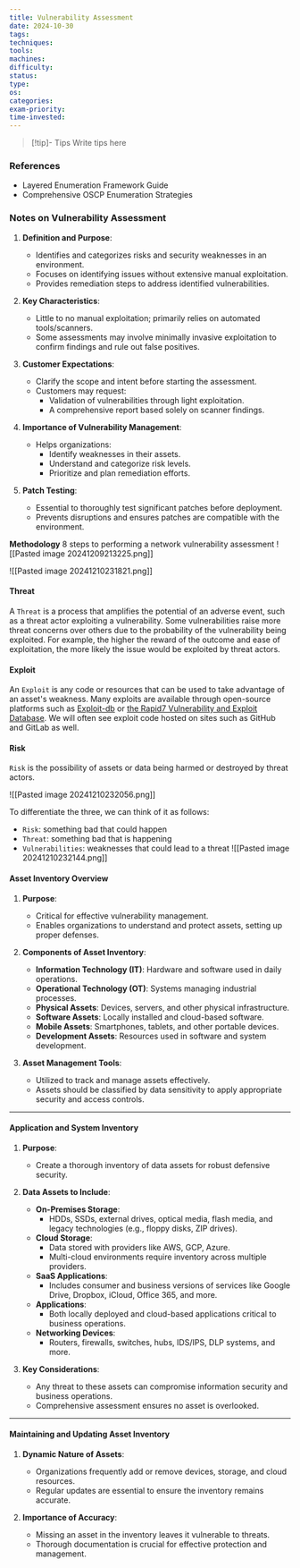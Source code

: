 ```yaml
---
title: Vulnerability Assessment
date: 2024-10-30
tags: 
techniques: 
tools: 
machines: 
difficulty: 
status: 
type: 
os: 
categories: 
exam-priority: 
time-invested:
---
```

>[!tip]- Tips
>Write tips here

### References
- Layered Enumeration Framework Guide
- Comprehensive OSCP Enumeration Strategies

### Notes on Vulnerability Assessment

1. **Definition and Purpose**:
    
    - Identifies and categorizes risks and security weaknesses in an environment.
    - Focuses on identifying issues without extensive manual exploitation.
    - Provides remediation steps to address identified vulnerabilities.
2. **Key Characteristics**:
    
    - Little to no manual exploitation; primarily relies on automated tools/scanners.
    - Some assessments may involve minimally invasive exploitation to confirm findings and rule out false positives.
3. **Customer Expectations**:
    
    - Clarify the scope and intent before starting the assessment.
    - Customers may request:
        - Validation of vulnerabilities through light exploitation.
        - A comprehensive report based solely on scanner findings.
4. **Importance of Vulnerability Management**:
    
    - Helps organizations:
        - Identify weaknesses in their assets.
        - Understand and categorize risk levels.
        - Prioritize and plan remediation efforts.
5. **Patch Testing**:
    
    - Essential to thoroughly test significant patches before deployment.
    - Prevents disruptions and ensures patches are compatible with the environment.

**Methodology**
8 steps to performing a network vulnerability assessment
![[Pasted image 20241209213225.png]]

![[Pasted image 20241210231821.png]]

#### Threat

A `Threat` is a process that amplifies the potential of an adverse event, such as a threat actor exploiting a vulnerability. Some vulnerabilities raise more threat concerns over others due to the probability of the vulnerability being exploited. For example, the higher the reward of the outcome and ease of exploitation, the more likely the issue would be exploited by threat actors.

#### Exploit

An `Exploit` is any code or resources that can be used to take advantage of an asset's weakness. Many exploits are available through open-source platforms such as [Exploit-db](https://exploit-db.com/) or [the Rapid7 Vulnerability and Exploit Database](https://www.rapid7.com/db/). We will often see exploit code hosted on sites such as GitHub and GitLab as well.

#### Risk

`Risk` is the possibility of assets or data being harmed or destroyed by threat actors.

![[Pasted image 20241210232056.png]]

To differentiate the three, we can think of it as follows:

- `Risk`: something bad that could happen
- `Threat`: something bad that is happening
- `Vulnerabilities`: weaknesses that could lead to a threat
![[Pasted image 20241210232144.png]]

#### **Asset Inventory Overview**

1. **Purpose**:
    
    - Critical for effective vulnerability management.
    - Enables organizations to understand and protect assets, setting up proper defenses.
    
1. **Components of Asset Inventory**:
    
    - **Information Technology (IT)**: Hardware and software used in daily operations.
    - **Operational Technology (OT)**: Systems managing industrial processes.
    - **Physical Assets**: Devices, servers, and other physical infrastructure.
    - **Software Assets**: Locally installed and cloud-based software.
    - **Mobile Assets**: Smartphones, tablets, and other portable devices.
    - **Development Assets**: Resources used in software and system development.
    
1. **Asset Management Tools**:
    
    - Utilized to track and manage assets effectively.
    - Assets should be classified by data sensitivity to apply appropriate security and access controls.

---

#### **Application and System Inventory**

1. **Purpose**:
    
    - Create a thorough inventory of data assets for robust defensive security.
2. **Data Assets to Include**:
    
    - **On-Premises Storage**:
        - HDDs, SSDs, external drives, optical media, flash media, and legacy technologies (e.g., floppy disks, ZIP drives).
    - **Cloud Storage**:
        - Data stored with providers like AWS, GCP, Azure.
        - Multi-cloud environments require inventory across multiple providers.
    - **SaaS Applications**:
        - Includes consumer and business versions of services like Google Drive, Dropbox, iCloud, Office 365, and more.
    - **Applications**:
        - Both locally deployed and cloud-based applications critical to business operations.
    - **Networking Devices**:
        - Routers, firewalls, switches, hubs, IDS/IPS, DLP systems, and more.
3. **Key Considerations**:
    
    - Any threat to these assets can compromise information security and business operations.
    - Comprehensive assessment ensures no asset is overlooked.

---

#### **Maintaining and Updating Asset Inventory**

1. **Dynamic Nature of Assets**:
    
    - Organizations frequently add or remove devices, storage, and cloud resources.
    - Regular updates are essential to ensure the inventory remains accurate.
2. **Importance of Accuracy**:
    
    - Missing an asset in the inventory leaves it vulnerable to threats.
    - Thorough documentation is crucial for effective protection and management.